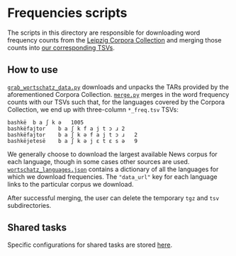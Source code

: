 # Frequencies scripts

The scripts in this directory are responsible for downloading word frequency
counts from the [Leipzig Corpora
Collection](https://wortschatz.uni-leipzig.de/en/download/) and merging those
counts into [our corresponding TSVs](../tsv/).

## How to use

[`grab_wortschatz_data.py`](grab_wortschatz_data.py) downloads and unpacks the
TARs provided by the aforementioned Corpora Collection. [`merge.py`](merge.py)
merges in the word frequency counts with our TSVs such that, for the languages
covered by the Corpora Collection, we end up with three-column `*_freq.tsv`
TSVs:

    bashkë  b a ʃ k ə   1005
    bashkëfajtor    b a ʃ k f a j t ɔ ɹ 2
    bashkëfajtor    b a ʃ k ə f a j t ɔ ɹ   2
    bashkëjetesë    b a ʃ k ə j ɛ t ɛ s ə   9

We generally choose to download the largest available News corpus for each
language, though in some cases other sources are used.
[`wortschatz_languages.json`](wortschatz_languages.json) contains a dictionary
of all the languages for which we download frequencies. The `"data_url"` key for
each language links to the particular corpus we download.

After successful merging, the user can delete the temporary `tgz` and `tsv`
subdirectories.

## Shared tasks

Specific configurations for shared tasks are stored [here](shared_tasks).
